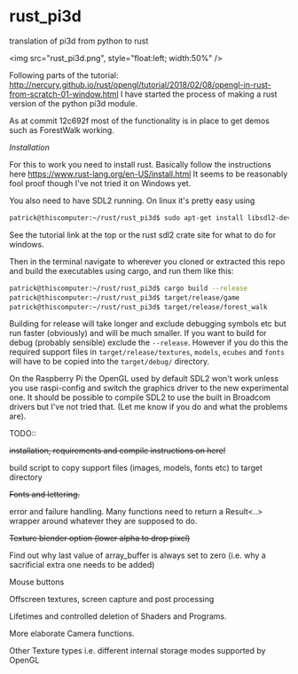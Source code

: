 # rust_pi3d
translation of pi3d from python to rust

<img src="rust_pi3d.png", style="float:left; width:50%" />

Following parts of the tutorial:
http://nercury.github.io/rust/opengl/tutorial/2018/02/08/opengl-in-rust-from-scratch-01-window.html
I have started the process of making a rust version of the python pi3d
module.

As at commit 12c692f most of the functionality is in place to get demos such
as ForestWalk working.

*Installation*

For this to work you need to install rust. Basically follow the instructions
here https://www.rust-lang.org/en-US/install.html It seems to be reasonably
fool proof though I've not tried it on Windows yet.

You also need to have SDL2 running. On linux it's pretty easy using

```sh
patrick@thiscomputer:~/rust/rust_pi3d$ sudo apt-get install libsdl2-dev
```

See the tutorial link at the top or the rust sdl2 crate site for what to
do for windows.

Then in the terminal navigate to wherever you cloned or extracted this
repo and build the executables using cargo, and run them like this:

```sh
patrick@thiscomputer:~/rust/rust_pi3d$ cargo build --release
patrick@thiscomputer:~/rust/rust_pi3d$ target/release/game
patrick@thiscomputer:~/rust/rust_pi3d$ target/release/forest_walk
```

Building for release will take longer and exclude debugging symbols etc but
run faster (obviously) and will be much smaller. If you want to build for
debug (probably sensible) exclude the `--release`. However if you do this
the required support files in `target/release/textures`, `models`, `ecubes`
and `fonts` will have to be copied into the `target/debug/` directory.

On the Raspberry Pi the OpenGL used by default SDL2 won't work unless you use
raspi-config and switch the graphics driver to the new experimental one.
It should be possible to compile SDL2 to use the built in Broadcom drivers
but I've not tried that. (Let me know if you do and what the problems are).

TODO::

~~installation, requirements and compile instructions on here!~~

build script to copy support files (images, models, fonts etc) to target
directory

~~Fonts and lettering.~~

error and failure handling. Many functions need to return a Result<..>
wrapper around whatever they are supposed to do.

~~Texture blender option (lower alpha to drop pixel)~~

Find out why last value of array_buffer is always set to zero (i.e.
why a sacrificial extra one needs to be added)

Mouse buttons

Offscreen textures, screen capture and post processing

Lifetimes and controlled deletion of Shaders and Programs.

More elaborate Camera functions.

Other Texture types i.e. different internal storage modes supported
by OpenGL
